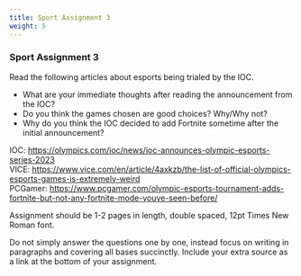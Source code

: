 ```yaml
---
title: Sport Assignment 3
weight: 5
---
```

<!--StartFragment-->

### Sport Assignment 3

Read the following articles about esports being trialed by the IOC. 

* What are your immediate thoughts after reading the announcement from the IOC? 
* Do you think the games chosen are good choices? Why/Why not? 
* Why do you think the IOC decided to add Fortnite sometime after the initial announcement?


IOC: <https://olympics.com/ioc/news/ioc-announces-olympic-esports-series-2023>\
VICE: <https://www.vice.com/en/article/4axkzb/the-list-of-official-olympics-esports-games-is-extremely-weird>\
PCGamer: <https://www.pcgamer.com/olympic-esports-tournament-adds-fortnite-but-not-any-fortnite-mode-youve-seen-before/> 



Assignment should be 1-2 pages in length, double spaced, 12pt Times New Roman font. 



Do not simply answer the questions one by one, instead focus on writing in paragraphs and covering all bases succinctly. Include your extra source as a link at the bottom of your assignment. 



<!--EndFragment-->